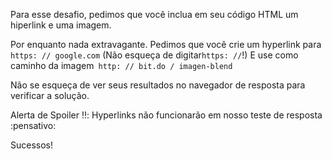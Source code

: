 Para esse desafio, pedimos que você inclua em seu código HTML um hiperlink e uma imagem.

Por enquanto nada extravagante.
Pedimos que você crie um hyperlink para `https: // google.com` (Não esqueça de digitar` https: // `!) E use como caminho da imagem` http: // bit.do / imagen-blend`

Não se esqueça de ver seus resultados no navegador de resposta para verificar a solução.

Alerta de Spoiler :bangbang:: Hyperlinks não funcionarão em nosso teste de resposta :pensativo:

Sucessos!